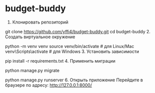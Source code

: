 # budget-buddy
1. Клонировать репозиторий

git clone https://github.com/yffi4/budget-buddy.git
cd budget-buddy
2. Создать виртуальное окружение

python -m venv venv
source venv/bin/activate  # для Linux/Mac
venv\Scripts\activate     # для Windows
3. Установить зависимости

pip install -r requirements.txt
4. Применить миграции

python manage.py migrate

python manage.py runserver
6. Открыть приложение
Перейдите в браузере по адресу:
http://127.0.0.1:8000/

